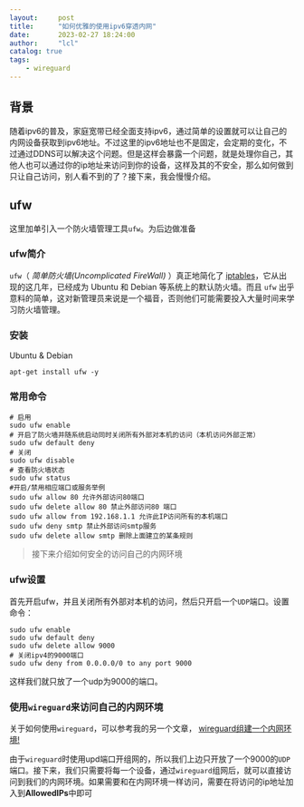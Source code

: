 ```yaml
---
layout:     post
title:      "如何优雅的使用ipv6穿透内网"
date:       2023-02-27 18:24:00
author:     "lcl"
catalog: true
tags:
    - wireguard
---
```


## 背景
随着ipv6的普及，家庭宽带已经全面支持ipv6，通过简单的设置就可以让自己的内网设备获取到ipv6地址。不过这里的ipv6地址也不是固定，会定期的变化，不过通过DDNS可以解决这个问题。但是这样会暴露一个问题，就是处理你自己，其他人也可以通过你的ip地址来访问到你的设备，这样及其的不安全，那么如何做到只让自己访问，别人看不到的了？接下来，我会慢慢介绍。

## ufw

这里加单引入一个防火墙管理工具`ufw`。为后边做准备

<!--more-->

### ufw简介

`ufw`（ *简单防火墙(Uncomplicated FireWall)* ）真正地简化了 [iptables](https://link.zhihu.com/?target=https%3A//www.networkworld.com/article/2716098/working-with-iptables.html)，它从出现的这几年，已经成为 Ubuntu 和 Debian 等系统上的默认防火墙。而且 `ufw` 出乎意料的简单，这对新管理员来说是一个福音，否则他们可能需要投入大量时间来学习防火墙管理。

### 安装

Ubuntu & Debian
```
apt-get install ufw -y
```

### 常用命令

```
# 启用
sudo ufw enable
# 开启了防火墙并随系统启动同时关闭所有外部对本机的访问（本机访问外部正常）
sudo ufw default deny
# 关闭
sudo ufw disable
# 查看防火墙状态
sudo ufw status
#开启/禁用相应端口或服务举例
sudo ufw allow 80 允许外部访问80端口
sudo ufw delete allow 80 禁止外部访问80 端口
sudo ufw allow from 192.168.1.1 允许此IP访问所有的本机端口
sudo ufw deny smtp 禁止外部访问smtp服务
sudo ufw delete allow smtp 删除上面建立的某条规则
```
>接下来介绍如何安全的访问自己的内网环境

### ufw设置

首先开启ufw，并且关闭所有外部对本机的访问，然后只开启一个`UDP`端口。设置命令：
```
sudo ufw enable
sudo ufw default deny
sudo ufw delete allow 9000
# 关闭ipv4的9000端口
sudo ufw deny from 0.0.0.0/0 to any port 9000
```
这样我们就只放了一个udp为9000的端口。

### 使用`wireguard`来访问自己的内网环境

关于如何使用`wireguard`，可以参考我的另一个文章， [wireguard组建一个内网环境!][1]

由于`wireguard`时使用upd端口开组网的，所以我们上边只开放了一个9000的`UDP`端口。接下来，我们只需要将每一个设备，通过`wireguard`组网后，就可以直接访问到我们的内网环境。如果需要和在内网环境一样访问，需要在将访问的ip地址加入到**AllowedIPs**中即可


  [1]: https://lcl101.cn/archives/16/